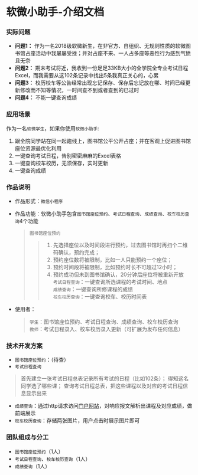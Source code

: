 # 软微小助手-介绍文档

### 实际问题
 * **问题1：** 作为一名2018级软微新生，在非官方、自组织、无规则性质的软微图书馆占座活动中我屡屡受挫；并对占座不来、一人占多座等恶性行为感到气愤且无奈
 * **问题2：** 期末考试将近，我收到一份足足33KB大小的全学院全专业考试日程Excel，而我需要从这102条记录中找出5条我真正关心的，心累
 * **问题3：** 校历校车等公告经常出现忘记保存、保存后忘记放在哪、时间已经更新修改而不知等情况，一时间查不到或者查到的已过时
 * **问题4：** 不能一键查询成绩

### 应用场景
作为一名`软微学生`，如果你使用`软微小助手`:
1. 跟全院同学站在同一起跑线上，图书馆公平公开占座；并在客观上促进图书馆座位资源最优化利用
2. 一键查询考试日程，告别密密麻麻的Excel表格
3. 一键查询校车校历，无须保存，实时更新
4. 一键查询成绩

### 作品说明
* 作品形式：`微信小程序`
* 作品功能：软微小助手包含`图书馆座位预约`、`考试日程查询`、`成绩查询`、`校车校历查询`4个功能  
	> `图书馆座位预约`
	>> 1. 先选择座位以及时间段进行预约，过去图书馆时再扫个二维码确认，预约完成；  
	>> 2. 预约座位数将被限制，比如一人只能预约一个座位；  
	>> 3. 预约时间段将被限制，比如预约时长不可超过12小时；  
	>> 4. 预约成功但未到图书馆确认，20分钟后座位将被重新开放    
	> `考试日程查询`：一键查询所选课程的考试时间、地点  
	> `成绩查询`：一键查询所修课程的成绩  
	> `校车校历查询`：一键查询校车、校历时间表   

* 使用者：  
	> `学生`：图书馆座位预约、考试日程查询、成绩查询、校车校历查询  
	> `教师`：考试日程录入、校车校历录入更新（可扩展为发布任何信息）

### 技术开发方案
* `图书馆座位预约`：（待查）
* `考试日程查询`
> 首先建立一张考试日程总表记录所有考试的日程（比如102条）；
> 得知这名同学选了哪些课；
> 查询考试日程总表，把这些课程以及对应的考试日程信息显示出来
* `成绩查询`：通过http请求访问[门户网站](https://portal.pku.edu.cn)，对响应报文解析出课程及对应成绩，做前端展示
* `校车校历查询`：存储两张图片，用户点击时展示图片即可

### 团队组成与分工
* `图书馆座位预约`（1人）  
* `考试日程查询`、`校车校历查询`（1人）  
* `成绩查询`（1人）  
